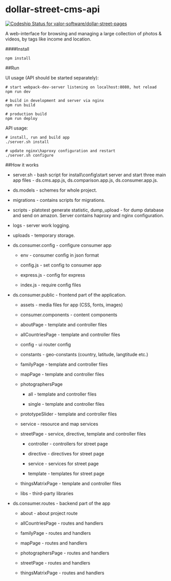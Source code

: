 dollar-street-cms-api
=====================

[ ![Codeship Status for valor-software/dollar-street-pages](https://codeship.com/projects/1765f210-5c54-0132-3613-06a513245d06/status)](https://codeship.com/projects/50778)

A web-interface for browsing and managing a large collection of photos &amp; videos, by tags like income and location.

####Install

```
npm install
```

##Run

UI usage (API should be started separately):
```
# start webpack-dev-server listening on localhost:8080, hot reload
npm run dev

# build in development and server via nginx
npm run build

# production build
npm run deploy
```

API usage:
```
# install, run and build app
./server.sh install

# update nginx\haproxy configuration and restart
./server.sh configure
```

##How it works

 * server.sh - bash script for install\config\start server and start three main app files - ds.cms.app.js, ds.comparison.app.js, ds.consumer.app.js.

 * ds.models - schemes for whole project.

 * migrations - contains scripts for migrations.

 * scripts - platotest generate statistic, dump_upload - for dump database and send on amazon. Server contains haproxy and nginx configuration.

 * logs - server work logging.

 * uploads - temporary storage.


 - ds.consumer.config - configure consumer app

    *  env - consumer config in json format

    *  config.js - set config to consumer app

    *  express.js - config for express

    *  index.js - require config files

 * ds.consumer.public - frontend part of the application.

    *  assets - media files for app (CSS, fonts, images)

    *  consumer.components - content components

     * aboutPage - template and controller files

     * allCountriesPage - template and controller files

     * config - ui router config

     * constants - geo-constants (country, latitude, langtitude etc.)

     * familyPage - template and controller files

     * mapPage -  template and controller files

     * photographersPage

         * all - template and controller files

         * single - template and controller files

     * prototypeSlider - template and controller files

     * service - resource and map services

     * streetPage - service, directive, template and controller files

        * controller - controllers for street page

        * directive - directives for street page

        * service - services for street page

        * template - templates for street page

    * thingsMatrixPage - template and controller files

    *  libs - third-party libraries

 * ds.consumer.routes - backend part of the app

    *  about - about project route

    *  allCountriesPage - routes and handlers

    *  familyPage - routes and handlers

    *  mapPage - routes and handlers

    *  photographersPage - routes and handlers

    *  streetPage - routes and handlers

    *  thingsMatrixPage - routes and handlers
